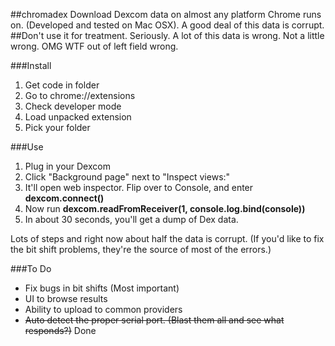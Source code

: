 ##chromadex
Download Dexcom data on almost any platform Chrome runs on. (Developed and tested on Mac OSX). A good deal of this data is corrupt. 
##Don't use it for treatment. Seriously. A lot of this data is wrong. Not a little wrong. OMG WTF out of left field wrong.

###Install
1. Get code in folder
2. Go to chrome://extensions
3. Check developer mode
4. Load unpacked extension
5. Pick your folder

###Use
1. Plug in your Dexcom
2. Click "Background page" next to "Inspect views:"
3. It'll open web inspector. Flip over to Console, and enter **dexcom.connect()**
4. Now run **dexcom.readFromReceiver(1, console.log.bind(console))**
5. In about 30 seconds, you'll get a dump of Dex data.

Lots of steps and right now about half the data is corrupt. (If you'd like to fix the bit shift problems, they're the source of most of the errors.)

###To Do
* Fix bugs in bit shifts (Most important)
* UI to browse results
* Ability to upload to common providers
* ~~Auto detect the proper serial port. (Blast them all and see what responds?)~~ Done
